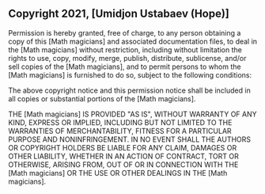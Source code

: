 ## Copyright 2021, [Umidjon Ustabaev (Hope)]

Permission is hereby granted, free of charge, to any person obtaining a copy of this [Math magicians] and associated documentation files, to deal in the [Math magicians] without restriction, including without limitation the rights to use, copy, modify, merge, publish, distribute, sublicense, and/or sell copies of the [Math magicians], and to permit persons to whom the [Math magicians] is furnished to do so, subject to the following conditions:

The above copyright notice and this permission notice shall be included in all copies or substantial portions of the [Math magicians].

THE [Math magicians] IS PROVIDED "AS IS", WITHOUT WARRANTY OF ANY KIND, EXPRESS OR IMPLIED, INCLUDING BUT NOT LIMITED TO THE WARRANTIES OF MERCHANTABILITY, FITNESS FOR A PARTICULAR PURPOSE AND NONINFRINGEMENT. IN NO EVENT SHALL THE AUTHORS OR COPYRIGHT HOLDERS BE LIABLE FOR ANY CLAIM, DAMAGES OR OTHER LIABILITY, WHETHER IN AN ACTION OF CONTRACT, TORT OR OTHERWISE, ARISING FROM, OUT OF OR IN CONNECTION WITH THE [Math magicians] OR THE USE OR OTHER DEALINGS IN THE [Math magicians].